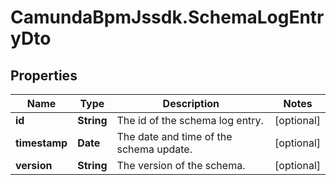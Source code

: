 # CamundaBpmJssdk.SchemaLogEntryDto

## Properties

Name | Type | Description | Notes
------------ | ------------- | ------------- | -------------
**id** | **String** | The id of the schema log entry. | [optional] 
**timestamp** | **Date** | The date and time of the schema update. | [optional] 
**version** | **String** | The version of the schema. | [optional] 


